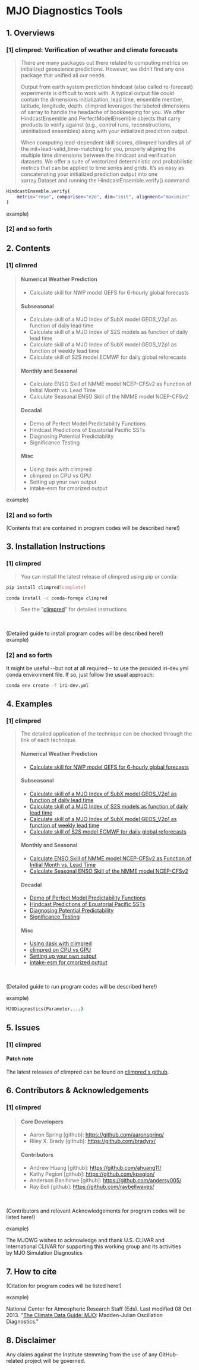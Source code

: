 # MJO Diagnostics Tools

## 1. Overviews
### [1] climpred: Verification of weather and climate forecasts
> There are many packages out there related to computing metrics on initialized geoscience predictions. However, we didn’t find any one package that unified all our needs.
>
> Output from earth system prediction hindcast (also called re-forecast) experiments is difficult to work with. A typical output file could contain the dimensions initialization, lead time, ensemble member, latitude, longitude, depth. climpred leverages the labeled dimensions of xarray to handle the headache of bookkeeping for you. We offer HindcastEnsemble and PerfectModelEnsemble objects that carry products to verify against (e.g., control runs, reconstructions, uninitialized ensembles) along with your initialized prediction output.
>
> When computing lead-dependent skill scores, climpred handles all of the init+lead-valid_time-matching for you, properly aligning the multiple time dimensions between the hindcast and verification datasets. We offer a suite of vectorized deterministic and probabilistic metrics that can be applied to time series and grids. It’s as easy as concatenating your initialized prediction output into one xarray.Dataset and running the HindcastEnsemble.verify() command:
```sh
HindcastEnsemble.verify(
    metric="rmse", comparison="e2o", dim="init", alignment="maximize"
)
```


example) </br>
### [2] and so forth </br>

## 2. Contents
### [1] climred </br>
> #### Numerical Weather Prediction
> - Calculate skill for NWP model GEFS for 6-hourly global forecasts
> #### Subseasonal
> - Calculate skill of a MJO Index of SubX model GEOS_V2p1 as function of daily lead time
> - Calculate skill of a MJO Index of S2S models as function of daily lead time
> - Calculate skill of a MJO Index of SubX model GEOS_V2p1 as function of weekly lead time
> - Calculate skill of S2S model ECMWF for daily global reforecasts
> #### Monthly and Seasonal
> - Calculate ENSO Skill of NMME model NCEP-CFSv2 as Function of Initial Month vs. Lead Time
> - Calculate Seasonal ENSO Skill of the NMME model NCEP-CFSv2
> #### Decadal
> - Demo of Perfect Model Predictability Functions
> - Hindcast Predictions of Equatorial Pacific SSTs
> - Diagnosing Potential Predictability
> - Significance Testing
> #### Misc
> - Using dask with climpred
> - climpred on CPU vs GPU
> - Setting up your own output
> - intake-esm for cmorized output

example) </br>
### [2] and so forth </br>
(Contents that are contained in program codes will be described here!)

## 3. Installation Instructions

### [1] climpred </br>
> You can install the latest release of climpred using pip or conda:
```sh
pip install climpred[complete]
```
```sh
conda install -c conda-forege climpred
```
> See the "[climpred]" for detailed instructions

</br></br>
(Detailed guide to install program codes will be described here!) </br>
example) </br>
### [2] and so forth </br>
It might be useful --but not at all required-- to use the provided iri-dev.yml conda environment file. If so, just follow the usual approach:
```sh
conda env create -f iri-dev.yml
```

## 4. Examples
### [1] climpred </br>
> The detailed application of the technique can be checked through the link of each technique.
> #### Numerical Weather Prediction
> - [Calculate skill for NWP model GEFS for 6-hourly global forecasts]
> #### Subseasonal
> - [Calculate skill of a MJO Index of SubX model GEOS_V2p1 as function of daily lead time]
> - [Calculate skill of a MJO Index of S2S models as function of daily lead time]
> - [Calculate skill of a MJO Index of SubX model GEOS_V2p1 as function of weekly lead time]
> - [Calculate skill of S2S model ECMWF for daily global reforecasts]
> #### Monthly and Seasonal
> - [Calculate ENSO Skill of NMME model NCEP-CFSv2 as Function of Initial Month vs. Lead Time]
> - [Calculate Seasonal ENSO Skill of the NMME model NCEP-CFSv2]
> #### Decadal
> - [Demo of Perfect Model Predictability Functions]
> - [Hindcast Predictions of Equatorial Pacific SSTs]
> - [Diagnosing Potential Predictability]
> - [Significance Testing]
> #### Misc
> - [Using dask with climpred]
> - [climpred on CPU vs GPU]
> - [Setting up your own output]
> - [intake-esm for cmorized output]


</br></br>
(Detailed guide to run program codes will be described here!)

example)

```sh
MJODiagnostics(Parameter,...)
```

## 5. Issues
### [1] climpred
#### Patch note
The latest releases of climpred can be found on [climpred's github].


## 6. Contributors & Acknowledgements
### [1] climpred
> #### Core Developers
> - Aaron Spring 
  [github]: https://github.com/aaronspring/
> - Riley X. Brady 
  [github]: https://github.com/bradyrx/
> #### Contributors
> - Andrew Huang 
  [github]: https://github.com/ahuang11/
> - Kathy Pegion 
  [github]: https://github.com/kpegion/
> - Anderson Banihirwe 
  [github]: https://github.com/andersy005/
> - Ray Bell 
  [github]: https://github.com/raybellwaves/

</br></br>
(Contributors and relevant Acknowledgements for program codes will be listed here!)

example)

The MJOWG wishes to acknowledge and thank U.S. CLIVAR and International CLIVAR for supporting this working group and its activities </br>
by MJO Simulation Diagnostics

## 7. How to cite
(Citation for program codes will be listed here!)

example)

National Center for Atmospheric Research Staff (Eds). Last modified 08 Oct 2013. "[The Climate Data Guide: MJO]: Madden-Julian Oscillation Diagnostics." 

## 8. Disclaimer
Any claims against the Institute stemming from the use of any GitHub-related project will be governed.


  [climpred]: https://climpred.readthedocs.io/en/stable/examples.html#subseasonal
  [Manual]: https://climatedataguide.ucar.edu/climate-data/mjo-madden-julian-oscillation-diagnostics
  [The Climate Data Guide: MJO]: https://climatedataguide.ucar.edu/climate-data/mjo-madden-julian-oscillation-diagnostics
  [Calculate skill for NWP model GEFS for 6-hourly global forecasts]: https://climpred.readthedocs.io/en/stable/examples/NWP/NWP_GEFS_6h_forecasts.html#
  [Calculate skill of a MJO Index of SubX model GEOS_V2p1 as function of daily lead time]: https://climpred.readthedocs.io/en/stable/examples/subseasonal/daily-subx-example.html
  [Calculate skill of a MJO Index of S2S models as function of daily lead time]: https://climpred.readthedocs.io/en/stable/examples/subseasonal/daily-S2S-IRIDL.html
  [Calculate skill of a MJO Index of SubX model GEOS_V2p1 as function of weekly lead time]: https://climpred.readthedocs.io/en/stable/examples/subseasonal/weekly-subx-example.html
  [Calculate skill of S2S model ECMWF for daily global reforecasts]: https://climpred.readthedocs.io/en/stable/examples/subseasonal/daily-S2S-ECMWF.html
  [Calculate ENSO Skill of NMME model NCEP-CFSv2 as Function of Initial Month vs. Lead Time]: https://climpred.readthedocs.io/en/stable/examples/monseas/monthly-enso-subx-example.html
  [Calculate Seasonal ENSO Skill of the NMME model NCEP-CFSv2]: https://climpred.readthedocs.io/en/stable/examples/monseas/seasonal-enso-subx-example.html
  [Demo of Perfect Model Predictability Functions]: https://climpred.readthedocs.io/en/stable/examples/decadal/perfect-model-predictability-demo.html
  [Hindcast Predictions of Equatorial Pacific SSTs]: https://climpred.readthedocs.io/en/stable/examples/decadal/tropical-pacific-ssts.html
  [Diagnosing Potential Predictability]: https://climpred.readthedocs.io/en/stable/examples/decadal/diagnose-potential-predictability.html
  [Significance Testing]: https://climpred.readthedocs.io/en/stable/examples/decadal/Significance.html
  [Using dask with climpred]: https://climpred.readthedocs.io/en/stable/examples/misc/efficient_dask.html
  [climpred on CPU vs GPU]: https://climpred.readthedocs.io/en/stable/examples/misc/climpred_gpu.html
  [Setting up your own output]: https://climpred.readthedocs.io/en/stable/examples/misc/setup_your_own_data.html
  [intake-esm for cmorized output]: https://climpred.readthedocs.io/en/stable/examples/misc/setup_your_own_data.html#intake-esm-for-cmorized-output
  [climpred's github]: https://github.com/pangeo-data/climpred
